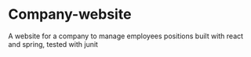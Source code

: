 # Company-website
A website for a company to manage employees positions built with react and spring, tested with junit
